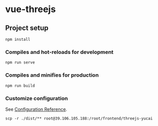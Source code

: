 # vue-threejs

## Project setup

```
npm install
```

### Compiles and hot-reloads for development

```
npm run serve
```

### Compiles and minifies for production

```
npm run build
```

### Customize configuration

See [Configuration Reference](https://cli.vuejs.org/config/).

```
scp -r ./dist/** root@39.106.105.188:/root/frontend/threejs-yucai
```
